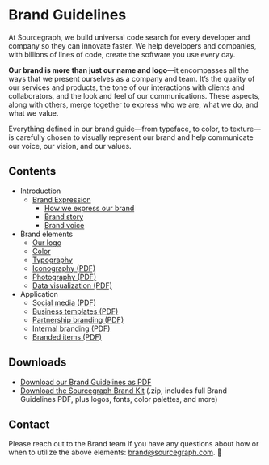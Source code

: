# Brand Guidelines

At Sourcegraph, we build universal code search for every developer and company so they can innovate faster.
We help developers and companies, with billions of lines of code, create the software you use every day.

<strong class="text-vivid-violet">Our brand is more than just our name and logo</strong>—it encompasses all the ways that we present ourselves
as a company and team. It’s the quality of our services and products, the tone of our interactions with
clients and collaborators, and the look and feel of our communications. These aspects, along with others,
merge together to express who we are, what we do,
and what we value.

Everything defined in our brand guide—from typeface, to color, to texture—is carefully chosen to visually represent our brand and help communicate our voice, our vision, and our values.

## Contents

<object role="img" data="how_we_express_our_brand.svg" style="float: right; margin-left: 2rem; max-width: 30rem"></object>

- Introduction
  - [Brand Expression](brand-expression.md)
    - [How we express our brand](brand-expression.md#how-we-express-our-brand)
    - [Brand story](brand-expression.md#brand-story)
    - [Brand voice](brand-expression.md#brand-voice)
- Brand elements
  - [Our logo](logo.md)
  - [Color](color.md)
  - [Typography](typography.md)
  - [Iconography (PDF)](https://sourcegraphstatic.com/Sourcegraph_Brand_Guidelines.pdf#page=46)
  - [Photography (PDF)](https://sourcegraphstatic.com/Sourcegraph_Brand_Guidelines.pdf#page=54)
  - [Data visualization (PDF)](https://sourcegraphstatic.com/Sourcegraph_Brand_Guidelines.pdf#page=57)
- Application
  - [Social media (PDF)](https://sourcegraphstatic.com/Sourcegraph_Brand_Guidelines.pdf#page=66)
  - [Business templates (PDF)](https://sourcegraphstatic.com/Sourcegraph_Brand_Guidelines.pdf#page=69)
  - [Partnership branding (PDF)](https://sourcegraphstatic.com/Sourcegraph_Brand_Guidelines.pdf#page=73)
  - [Internal branding (PDF)](https://sourcegraphstatic.com/Sourcegraph_Brand_Guidelines.pdf#page=77)
  - [Branded items (PDF)](https://sourcegraphstatic.com/Sourcegraph_Brand_Guidelines.pdf#page=79)

## Downloads

- [Download our Brand Guidelines as PDF](https://sourcegraphstatic.com/Sourcegraph_Brand_Guidelines.pdf)
- [Download the Sourcegraph Brand Kit](https://f.hubspotusercontent20.net/hubfs/2762526/Brand%20assets/Sourcegraph%20Brand%20Kit%202.2%20-%20May%202021.zip) (.zip, includes full Brand Guidelines PDF, plus logos, fonts, color palettes, and more)

## Contact

Please reach out to the Brand team if you have any questions about how or when to utilize the above elements: [brand@sourcegraph.com](mailto:brand@sourcegraph.com). 🤙
